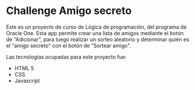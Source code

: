 # Challenge Amigo secreto
Este es un proyecto de curso de Lógica de programación, del programa de Oracle One.
Esta app permite crear una lista de amigos mediante el botón de "Adicionar", para luego realizar un sorteo aleatorio y determinar quién es el "amigo secreto" con el botón de "Sortear amigo".

Las tecnologías ocupadas para este proyecto fue:
- HTML 5
- CSS
- Javascript